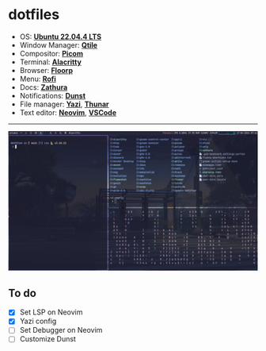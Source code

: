 # dotfiles

- OS: [**Ubuntu 22.04.4 LTS**](https://releases.ubuntu.com/jammy/)
- Window Manager: [**Qtile**](https://qtile.org/)
- Compositor: [**Picom**](https://github.com/yshui/picom)
- Terminal: [**Alacritty**](https://alacritty.org/)
- Browser: [**Floorp**](https://floorp.app/en/)
- Menu: [**Rofi**](https://github.com/davatorium/rofi)
- Docs: [**Zathura**](https://github.com/pwmt/zathura)
- Notifications: [**Dunst**](https://github.com/dunst-project/dunst)
- File manager: [**Yazi**](https://yazi-rs.github.io/),  [**Thunar**](https://github.com/rgmf/xfce4-thunar) 
- Text editor: [**Neovim**](https://neovim.io/), [**VSCode**](https://code.visualstudio.com/)

---

![Image](assets/desktop-00.png)

## To do

- [x] Set LSP on Neovim
- [x] Yazi config
- [ ] Set Debugger on Neovim
- [ ] Customize Dunst
